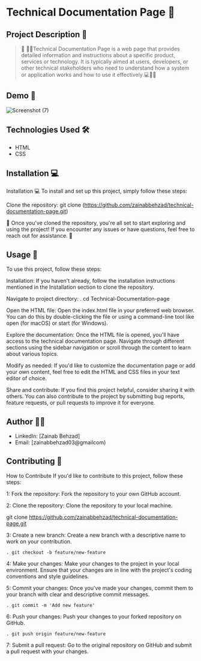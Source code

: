 # Technical Documentation Page 🚀

## Project Description 📝

> 🌟 👩‍💻Technical Documentation Page is a web page that provides detailed information and instructions about a specific product, services or technology. It is typically aimed at users, developers, or other technical stakeholders who need to understand how a system or application works and how to use it effectively.💻📝🚀

## Demo 📸
![Screenshot (7)](https://github.com/zainabbehzad/technical-documentation-page/assets/168668702/66edf1f3-f8c5-4ee1-8f90-11e3bab36091)



## Technologies Used 🛠️
- HTML
- CSS

## Installation 💻

Installation 💻
To install and set up this project, simply follow these steps:

Clone the repository:
git clone  (https://github.com/zainabbehzad/technical-documentation-page.git)

🎉 Once you've cloned the repository, you're all set to start exploring and using the project! If you encounter any issues or have questions, feel free to reach out for assistance. 🚀

## Usage 🎯
To use this project, follow these steps:

Installation: If you haven't already, follow the installation instructions mentioned in the Installation section to clone the repository.

Navigate to project directory:
. cd Technical-Documentation-page

Open the HTML file: Open the index.html file in your preferred web browser. You can do this by double-clicking the file or using a command-line tool like open (for macOS) or start (for Windows).

Explore the documentation: Once the HTML file is opened, you'll have access to the technical documentation page. Navigate through different sections using the sidebar navigation or scroll through the content to learn about various topics.

Modify as needed: If you'd like to customize the documentation page or add your own content, feel free to edit the HTML and CSS files in your text editor of choice.

Share and contribute: If you find this project helpful, consider sharing it with others. You can also contribute to the project by submitting bug reports, feature requests, or pull requests to improve it for everyone.


## Author 👩‍💻

- LinkedIn: [Zainab Behzad]
- Email: [zainabbehzad03@gmailcom)

## Contributing 🤝

How to Contribute
If you'd like to contribute to this project, follow these steps:

1: Fork the repository: Fork the repository to your own GitHub account.

2: Clone the repository: Clone the repository to your local machine.

git clone https://github.com/zainabbehzad/technical-documentation-page.git

3: Create a new branch: Create a new branch with a descriptive name to work on your contribution.

    . git checkout -b feature/new-feature
4: Make your changes: Make your changes to the project in your local environment. Ensure that your changes are in line with the project's coding conventions and style guidelines.

5: Commit your changes: Once you've made your changes, commit them to your branch with clear and descriptive commit messages.

    . git commit -m 'Add new feature'
6: Push your changes: Push your changes to your forked repository on GitHub.

    . git push origin feature/new-feature
    
7: Submit a pull request: Go to the original repository on GitHub and submit a pull request with your changes.
